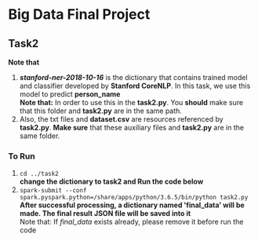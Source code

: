 # Big Data Final Project


## Task2
**Note that**
1. ***stanford-ner-2018-10-16*** is the dictionary that contains trained model and classifier developed by **Stanford CoreNLP**. In this task, we use this model to predict **person_name**<br>
   **Note that:** In order to use this in the **task2.py**. You **should** make sure that this folder and **task2.py** are in the same path.
2. Also, the txt files and **dataset.csv** are resources referenced by **task2.py**. **Make sure** that these auxiliary files and **task2.py** are in the same folder.

### To Run

1. `cd ../task2`<br>
**change the dictionary to task2 and Run the code below**<br>
2. ```spark-submit --conf spark.pyspark.python=/share/apps/python/3.6.5/bin/python task2.py```<br>
**After successful processing, a dictionary named 'final_data' will be made. The final result JSON file will be saved into it**<br>
Note that: If *final_data* exists already, please remove it before run the code
